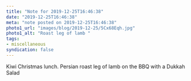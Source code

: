 ```yaml
---
title: "Note for 2019-12-25T16:46:38"
date: "2019-12-25T16:46:38"
meta: "note posted on 2019-12-25T16:46:38"
photo1_url: "images/blog/2019-12-25/5Cx68Eqh.jpg"
photo1_alt: "Roast leg of lamb "
tags:
- miscellaneous
syndication: false
---
```

Kiwi Christmas lunch. Persian roast leg of lamb on the BBQ with a Dukkah Salad
